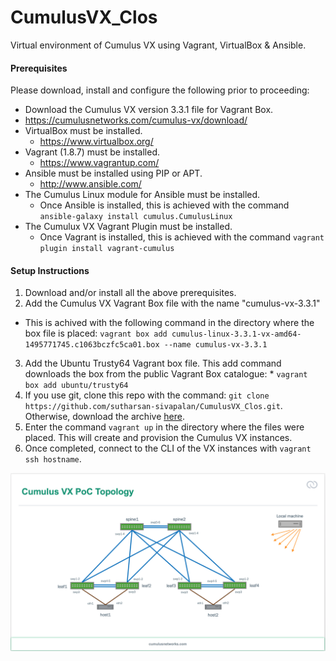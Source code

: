 # CumulusVX_Clos

Virtual environment of Cumulus VX using Vagrant, VirtualBox & Ansible.

#### Prerequisites
Please download, install and configure the following prior to proceeding:
  * Download the Cumulus VX version 3.3.1 file for Vagrant Box.
   * https://cumulusnetworks.com/cumulus-vx/download/
  * VirtualBox must be installed.
    * https://www.virtualbox.org/
  * Vagrant (1.8.7) must be installed.
    * https://www.vagrantup.com/
  * Ansible must be installed using PIP or APT.
    * http://www.ansible.com/
  * The Cumulus Linux module for Ansible must be installed.
    * Once Ansible is installed, this is achieved with the command ```ansible-galaxy install cumulus.CumulusLinux```
  * The Cumulux VX Vagrant Plugin must be installed.
    * Once Vagrant is installed, this is achieved with the command ```vagrant plugin install vagrant-cumulus```


#### Setup Instructions
  1. Download and/or install all the above prerequisites.
  2. Add the Cumulus VX Vagrant Box file with the name "cumulus-vx-3.3.1"
   * This is achived with the following command in the directory where the box file is placed:
	``` vagrant box add cumulus-linux-3.3.1-vx-amd64-1495771745.c1063bczfc5ca01.box --name cumulus-vx-3.3.1 ```
  3. Add the Ubuntu Trusty64 Vagrant box file. This add command downloads the box from the public Vagrant Box catalogue:
	* ``` vagrant box add ubuntu/trusty64 ```
  4. If you use git, clone this repo with the command:
	```git clone https://github.com/sutharsan-sivapalan/CumulusVX_Clos.git```.
	Otherwise, download the archive [here](https://github.com/sutharsan-sivapalan/CumulusVX_Clos/archive/master.zip).
  5. Enter the command ```vagrant up``` in the directory where the files were placed. This will create and provision the Cumulus VX instances.
  6. Once completed, connect to the CLI of the VX instances with ```vagrant ssh hostname```.

![Topology](./Cumulus_VX_Clox_Topology-2017Feb.png)

